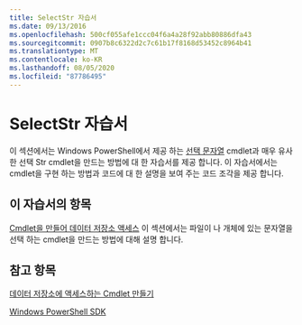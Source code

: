 ```yaml
---
title: SelectStr 자습서
ms.date: 09/13/2016
ms.openlocfilehash: 500cf055afe1ccc04f6a4a28f92abb80886dfa43
ms.sourcegitcommit: 0907b8c6322d2c7c61b17f8168d53452c8964b41
ms.translationtype: MT
ms.contentlocale: ko-KR
ms.lasthandoff: 08/05/2020
ms.locfileid: "87786495"
---
```

# <a name="selectstr-tutorial"></a>SelectStr 자습서

이 섹션에서는 Windows PowerShell에서 제공 하는 [선택 문자열](/powershell/module/microsoft.powershell.utility/select-string) cmdlet과 매우 유사한 선택 Str cmdlet을 만드는 방법에 대 한 자습서를 제공 합니다. 이 자습서에서는 cmdlet을 구현 하는 방법과 코드에 대 한 설명을 보여 주는 코드 조각을 제공 합니다.

## <a name="topic-in-this-tutorial"></a>이 자습서의 항목

[Cmdlet을 만들어 데이터 저장소 액세스](./creating-a-cmdlet-to-access-a-data-store.md) 이 섹션에서는 파일이 나 개체에 있는 문자열을 선택 하는 cmdlet을 만드는 방법에 대해 설명 합니다.

## <a name="see-also"></a>참고 항목

[데이터 저장소에 액세스하는 Cmdlet 만들기](./creating-a-cmdlet-to-access-a-data-store.md)

[Windows PowerShell SDK](../windows-powershell-reference.md)
